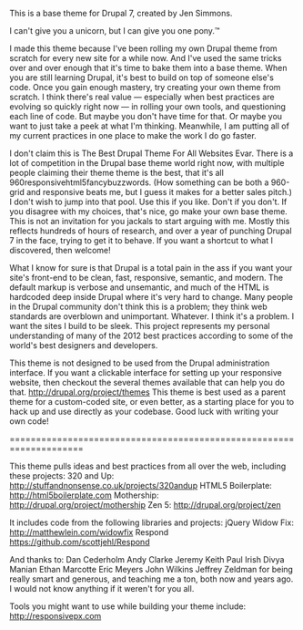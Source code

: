 This is a base theme for Drupal 7, created by Jen Simmons.

I can't give you a unicorn, but I can give you one pony.™


I made this theme because I've been rolling my own Drupal theme from scratch for every new site for a while now. And I've used the same tricks over and over enough that it's time to bake them into a base theme. When you are still learning Drupal, it's best to build on top of someone else's code. Once you gain enough mastery, try creating your own theme  from scratch. I think there's real value — especially when best practices are evolving so quickly right now — in rolling your own tools, and questioning each line of code. But maybe you don't have time for that. Or maybe you want to just take a peek at what I'm thinking. Meanwhile, I am putting all of my current practices in one place to make the work I do go faster.

I don't claim this is The Best Drupal Theme For All Websites Evar. There is a lot of competition in the Drupal base theme world right now, with multiple people claiming their theme theme is the best, that it's all 960responsivehtml5fancybuzzwords. (How something can be both a 960-grid and responsive beats me, but I guess it makes for a better sales pitch.) I don't wish to jump into that pool. Use this if you like. Don't if you don't. If you disagree with my choices, that's nice, go make your own base theme. This is not an invitation for you jackals to start arguing with me. Mostly this reflects hundreds of hours of research, and over a year of punching Drupal 7 in the face, trying to get it to behave. If you want a shortcut to what I discovered, then welcome! 

What I know for sure is that Drupal is a total pain in the ass if you want your site's front-end to be clean, fast, responsive, semantic, and modern. The default markup is verbose and unsemantic, and much of the HTML is hardcoded deep inside Drupal where it's very hard to change. Many people in the Drupal community don't think this is a problem; they think web standards are overblown and unimportant. Whatever. I think it's a problem. I want the sites I build to be sleek. This project represents my personal understanding of many of the 2012 best practices according to some of the world's best designers and developers. 

This theme is not designed to be used from the Drupal administration interface. If you want a clickable interface for setting up your responsive website, then checkout the several themes available that can help you do that. http://drupal.org/project/themes This theme is best used as a parent theme for a custom-coded site, or even better, as a starting place for you to hack up and use directly as your codebase. Good luck with writing your own code! 

====================================================================

This theme pulls ideas and best practices from all over the web, including these projects:
320 and Up: http://stuffandnonsense.co.uk/projects/320andup
HTML5 Boilerplate: http://html5boilerplate.com
Mothership: http://drupal.org/project/mothership
Zen 5: http://drupal.org/project/zen

It includes code from the following libraries and projects:
jQuery Widow Fix: http://matthewlein.com/widowfix
Respond https://github.com/scottjehl/Respond


And thanks to:
Dan Cederholm
Andy Clarke
Jeremy Keith
Paul Irish
Divya Manian
Ethan Marcotte
Eric Meyers
John Wilkins
Jeffrey Zeldman
for being really smart and generous, and teaching me a ton, both now and years ago. I would not know anything if it weren't for you all.

Tools you might want to use while building your theme include:
http://responsivepx.com